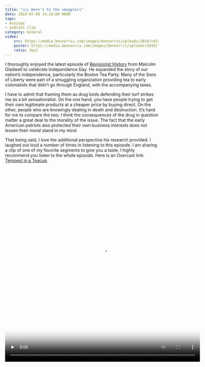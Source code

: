 ```yaml
---
title: "🇺🇸 Here’s to the smugglers"
date: 2019-07-08 14:24:00-0600
tags:
- musings
- podcast clip
category: General
video:
    src: https://media.bennorris.com/images/bennorris/uploads/2019/c01c39fcbb.mov
    poster: https://media.bennorris.com/images/bennorris/uploads/2019/f02e944293.png
    ratio: 1by1
---
```


I thoroughly enjoyed the latest episode of [Revisionist History](http://revisionisthistory.com/) from Malcolm Gladwell to celebrate Independence Day. He expanded the story of our nation’s independence, particularly the Boston Tea Party. Many of the Sons of Liberty were part of a smuggling organization providing tea to early colonialists that didn’t go through England, with the accompanying taxes.

I have to admit that framing them as drug lords defending their turf strikes me as a bit sensationalist. On the one hand, you have people trying to get their own legitimate products at a cheaper price by buying direct. On the other, people who are knowingly dealing in death and destruction. It’s hard for me to compare the two. I think the consequences of the drug in question matter a great deal to the morality of the issue. The fact that the early American patriots also protected their own business interests does not lessen their moral stand in my mind.

That being said, I love the additional perspective his research provided. I laughed out loud a number of times in listening to this episode. I am sharing a clip of one of my favorite segments to give you a taste. I highly recommend you listen to the whole episode. Here is an Overcast link: [Tempest in a Teacup](https://overcast.fm/+NG9Lftp2k).

<div class="embed-responsive embed-responsive-1by1">
    <video class="embed-responsive-item" controls="controls" playsinline="playsinline" src="https://media.bennorris.com/images/bennorris/uploads/2019/c01c39fcbb.mov" width="640" height="640" poster="https://media.bennorris.com/images/bennorris/uploads/2019/f02e944293.png" preload="none"></video>
</div>